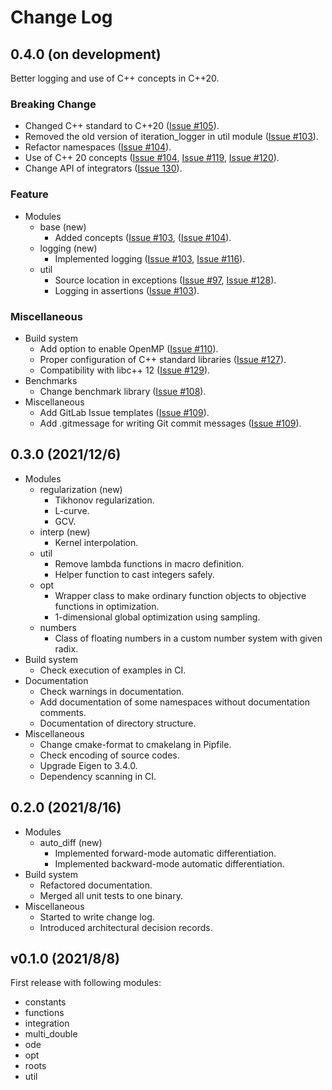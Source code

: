 # Change Log

## 0.4.0 (on development)

Better logging and use of C++ concepts in C++20.

### Breaking Change

- Changed C++ standard to C++20 ([Issue #105](https://gitlab.com/MusicScience37/numerical-collection-cpp/-/issues/105)).
- Removed the old version of iteration_logger in util module ([Issue #103](https://gitlab.com/MusicScience37/numerical-collection-cpp/-/issues/103)).
- Refactor namespaces ([Issue #104](https://gitlab.com/MusicScience37/numerical-collection-cpp/-/issues/104)).
- Use of C++ 20 concepts ([Issue #104](https://gitlab.com/MusicScience37/numerical-collection-cpp/-/issues/104), [Issue #119](https://gitlab.com/MusicScience37/numerical-collection-cpp/-/issues/119), [Issue #120](https://gitlab.com/MusicScience37/numerical-collection-cpp/-/issues/120)).
- Change API of integrators ([Issue 130](https://gitlab.com/MusicScience37/numerical-collection-cpp/-/issues/130)).

### Feature

- Modules
  - base (new)
    - Added concepts ([Issue #103](https://gitlab.com/MusicScience37/numerical-collection-cpp/-/issues/103), ([Issue #104](https://gitlab.com/MusicScience37/numerical-collection-cpp/-/issues/104)).
  - logging (new)
    - Implemented logging ([Issue #103](https://gitlab.com/MusicScience37/numerical-collection-cpp/-/issues/103), [Issue #116](https://gitlab.com/MusicScience37/numerical-collection-cpp/-/issues/116)).
  - util
    - Source location in exceptions ([Issue #97](https://gitlab.com/MusicScience37/numerical-collection-cpp/-/issues/97), [Issue #128](https://gitlab.com/MusicScience37/numerical-collection-cpp/-/issues/128)).
    - Logging in assertions ([Issue #103](https://gitlab.com/MusicScience37/numerical-collection-cpp/-/issues/103)).

### Miscellaneous

- Build system
  - Add option to enable OpenMP ([Issue #110](https://gitlab.com/MusicScience37/numerical-collection-cpp/-/issues/110)).
  - Proper configuration of C++ standard libraries ([Issue #127](https://gitlab.com/MusicScience37/numerical-collection-cpp/-/issues/127)).
  - Compatibility with libc++ 12 ([Issue #129](https://gitlab.com/MusicScience37/numerical-collection-cpp/-/issues/129)).
- Benchmarks
  - Change benchmark library ([Issue #108](https://gitlab.com/MusicScience37/numerical-collection-cpp/-/issues/108)).
- Miscellaneous
  - Add GitLab Issue templates ([Issue #109](https://gitlab.com/MusicScience37/numerical-collection-cpp/-/issues/109)).
  - Add .gitmessage for writing Git commit messages ([Issue #109](https://gitlab.com/MusicScience37/numerical-collection-cpp/-/issues/109)).

## 0.3.0 (2021/12/6)

- Modules
  - regularization (new)
    - Tikhonov regularization.
    - L-curve.
    - GCV.
  - interp (new)
    - Kernel interpolation.
  - util
    - Remove lambda functions in macro definition.
    - Helper function to cast integers safely.
  - opt
    - Wrapper class to make ordinary function objects to objective functions in optimization.
    - 1-dimensional global optimization using sampling.
  - numbers
    - Class of floating numbers in a custom number system with given radix.
- Build system
  - Check execution of examples in CI.
- Documentation
  - Check warnings in documentation.
  - Add documentation of some namespaces without documentation comments.
  - Documentation of directory structure.
- Miscellaneous
  - Change cmake-format to cmakelang in Pipfile.
  - Check encoding of source codes.
  - Upgrade Eigen to 3.4.0.
  - Dependency scanning in CI.

## 0.2.0 (2021/8/16)

- Modules
  - auto_diff (new)
    - Implemented forward-mode automatic differentiation.
    - Implemented backward-mode automatic differentiation.
- Build system
  - Refactored documentation.
  - Merged all unit tests to one binary.
- Miscellaneous
  - Started to write change log.
  - Introduced architectural decision records.

## v0.1.0 (2021/8/8)

First release with following modules:

- constants
- functions
- integration
- multi_double
- ode
- opt
- roots
- util
